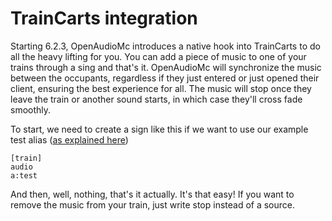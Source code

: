 # TrainCarts integration
Starting 6.2.3, OpenAudioMc introduces a native hook into TrainCarts to do all the heavy lifting for you. You can add a piece of music to one of your trains through a sing and that's it. OpenAudioMc will synchronize the music between the occupants, regardless if they just entered or just opened their client, ensuring the best experience for all. The music will stop once they leave the train or another sound starts, in which case they'll cross fade smoothly.

To start, we need to create a sign like this if we want to use our example test alias ([as explained here](alias.md))
```
[train]
audio
a:test
```

And then, well, nothing, that's it actually. It's that easy! If you want to remove the music from your train, just write stop instead of a source.